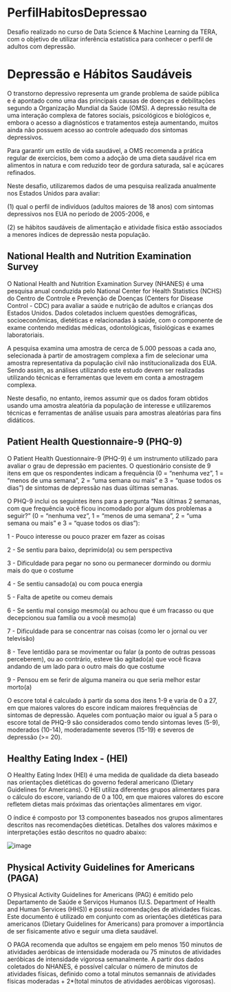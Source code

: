 # PerfilHabitosDepressao
Desafio realizado no curso de Data Science &amp; Machine Learning da TERA, com o objetivo de utilizar inferência estatística para conhecer o perfil de adultos com depressão.  

# Depressão e Hábitos Saudáveis

O transtorno depressivo representa um grande problema de saúde pública e é apontado como uma das principais causas de doenças e debilitações segundo a Organização Mundial da Saúde (OMS). A depressão resulta de uma interação complexa de fatores sociais, psicológicos e biológicos e, embora o acesso a diagnósticos e tratamentos esteja aumentando, muitos ainda não possuem acesso ao controle adequado dos sintomas depressivos.

Para garantir um estilo de vida saudável, a OMS recomenda a prática regular de exercícios, bem como a adoção de uma dieta saudável rica em alimentos in natura e com reduzido teor de gordura saturada, sal e açúcares refinados.

Neste desafio, utilizaremos dados de uma pesquisa realizada anualmente nos Estados Unidos para avaliar:

 (1) qual o perfil de indivíduos (adultos maiores de 18 anos) com sintomas depressivos nos EUA no período de 2005-2006, e 
 
 (2) se hábitos saudáveis de alimentação e atividade física estão associados a menores índices de depressão nesta população.
 

## National Health and Nutrition Examination Survey
O National Health and Nutrition Examination Survey (NHANES) é uma pesquisa anual conduzida pelo National Center for Health Statistics (NCHS) do Centro de Controle e Prevenção de Doenças (Centers for Disease Control - CDC) para avaliar a saúde e nutrição de adultos e crianças dos Estados Unidos. Dados coletados incluem questões demográficas, socioeconômicas, dietéticas e relacionadas à saúde, com o componente de exame contendo medidas médicas, odontológicas, fisiológicas e exames laboratoriais.

A pesquisa examina uma amostra de cerca de 5.000 pessoas a cada ano, selecionada à partir de amostragem complexa a fim de selecionar uma amostra representativa da população civil não institucionalizada dos EUA. Sendo assim, as análises utilizando este estudo devem ser realizadas utilizando técnicas e ferramentas que levem em conta a amostragem complexa.

Neste desafio, no entanto, iremos assumir que os dados foram obtidos usando uma amostra aleatória da população de interesse e utilizaremos técnicas e ferramentas de análise usuais para amostras aleatórias para fins didáticos.

## Patient Health Questionnaire-9 (PHQ-9)
O Patient Health Questionnaire-9 (PHQ-9) é um instrumento utilizado para avaliar o grau de depressão em pacientes. O questionário consiste de 9 itens em que os respondentes indicam a frequência (0 = “nenhuma vez”, 1 = “menos de uma semana”, 2 = “uma semana ou mais” e 3 = “quase todos os dias”) de sintomas de depressão nas duas últimas semanas.

O PHQ-9 inclui os seguintes itens para a pergunta “Nas últimas 2 semanas, com que frequência você ficou incomodado por algum dos problemas a seguir?” (0 = “nenhuma vez”, 1 = “menos de uma semana”, 2 = “uma semana ou mais” e 3 = “quase todos os dias”):

1 - Pouco interesse ou pouco prazer em fazer as coisas

2 - Se sentiu para baixo, deprimido(a) ou sem perspectiva

3 - Dificuldade para pegar no sono ou permanecer dormindo ou dormiu mais do que o costume

4 - Se sentiu cansado(a) ou com pouca energia

5 - Falta de apetite ou comeu demais

6 - Se sentiu mal consigo mesmo(a) ou achou que é um fracasso ou que decepcionou sua família ou a você mesmo(a)

7 - Dificuldade para se concentrar nas coisas (como ler o jornal ou ver televisão)

8 - Teve lentidão para se movimentar ou falar (a ponto de outras pessoas perceberem), ou ao contrário, esteve tão agitado(a) que você ficava andando de um lado para o outro mais do que costume

9 - Pensou em se ferir de alguma maneira ou que seria melhor estar morto(a)

O escore total é calculado à partir da soma dos itens 1-9 e varia de 0 a 27, em que maiores valores do escore indicam maiores frequências de sintomas de depressão. Aqueles com pontuação maior ou igual a 5 para o escore total de PHQ-9 são considerados como tendo sintomas leves (5-9), moderados (10-14), moderadamente severos (15-19) e severos de depressão (>= 20).

## Healthy Eating Index - (HEI)
O Healthy Eating Index (HEI) é uma medida de qualidade da dieta baseado nas orientações dietéticas do governo federal americano (Dietary Guidelines for Americans). O HEI utiliza diferentes grupos alimentares para o cálculo do escore, variando de 0 a 100, em que maiores valores do escore refletem dietas mais próximas das orientações alimentares em vigor.

O índice é composto por 13 componentes baseados nos grupos alimentares descritos nas recomendações dietéticas. Detalhes dos valores máximos e interpretações estão descritos no quadro abaixo:

![image](https://user-images.githubusercontent.com/93684609/179851027-6fefc891-a1c3-458b-9bd6-1cf2014a8e13.png)

## Physical Activity Guidelines for Americans (PAGA)
O Physical Activity Guidelines for Americans (PAG) é emitido pelo Departamento de Saúde e Serviços Humanos (U.S. Department of Health and Human Services (HHS)) e possui recomendações de atividades físicas. Este documento é utilizado em conjunto com as orientações dietéticas para americanos (Dietary Guidelines for Americans) para promover a importância de ser fisicamente ativo e seguir uma dieta saudável.

O PAGA recomenda que adultos se engajem em pelo menos 150 minutos de atividades aeróbicas de intensidade moderada ou 75 minutos de atividades aeróbicas de intensidade vigorosa semanalmente. A partir dos dados coletados do NHANES, é possível calcular o número de minutos de atividades físicas, definido como a total minutos semannais de atividades físicas moderadas + 2*(total minutos de atividades aeróbicas vigorosas).
